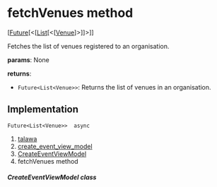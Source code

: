 
<div>

# fetchVenues method

</div>


[[Future](https://api.flutter.dev/flutter/dart-core/Future-class.html)[\<[[List](https://api.flutter.dev/flutter/dart-core/List-class.html)[\<[[Venue](../../models_events_event_venue/Venue-class.md)]\>]]\>]]




Fetches the list of venues registered to an organisation.

**params**: None

**returns**:

-   `Future<List<Venue>>`: Returns the list of venues in an
    organisation.



## Implementation

``` language-dart
Future<List<Venue>>  async 
```







1.  [talawa](../../index.md)
2.  [create_event_view_model](../../view_model_after_auth_view_models_event_view_models_create_event_view_model/)
3.  [CreateEventViewModel](../../view_model_after_auth_view_models_event_view_models_create_event_view_model/CreateEventViewModel-class.md)
4.  fetchVenues method

##### CreateEventViewModel class







